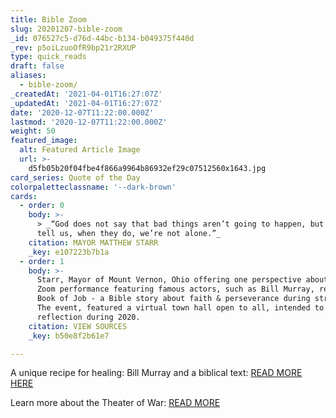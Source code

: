 ```yaml
---
title: Bible Zoom
slug: 20201207-bible-zoom
_id: 076527c5-d76d-44bc-b134-b049375f440d
_rev: p5oiLzuoOfR9bp21r2RXUP
type: quick_reads
draft: false
aliases:
  - bible-zoom/
_createdAt: '2021-04-01T16:27:07Z'
_updatedAt: '2021-04-01T16:27:07Z'
date: '2020-12-07T11:22:00.000Z'
lastmod: '2020-12-07T11:22:00.000Z'
weight: 50
featured_image:
  alt: Featured Article Image
  url: >-
    d5fb05b20f04fbe4f866a9964b86932ef29c07512560x1643.jpg
card_series: Quote of the Day
colorpaletteclassname: '--dark-brown'
cards:
  - order: 0
    body: >-
      > _“God does not say that bad things aren’t going to happen, but He does
      tell us, when they do, we’re not alone.”_
    citation: MAYOR MATTHEW STARR
    _key: e107223b7b1a
  - order: 1
    body: >-
      Starr, Mayor of Mount Vernon, Ohio offering one perspective about a live
      Zoom performance featuring famous actors, such as Bill Murray, reading the
      Book of Job - a Bible story about faith & perseverance during struggle.
      The event, featured a virtual town hall open to all, intended to spark
      reflection during 2020.
    citation: VIEW SOURCES
    _key: b50e8f2b61e7

---
```

A unique recipe for healing: Bill Murray and a biblical text: [READ MORE HERE](https://apnews.com/article/lifestyle-health-bill-murray-coronavirus-pandemic-elections-560051528be6d9727f8c32dbba5d536d)

Learn more about the Theater of War: [READ MORE](https://theaterofwar.com/about)